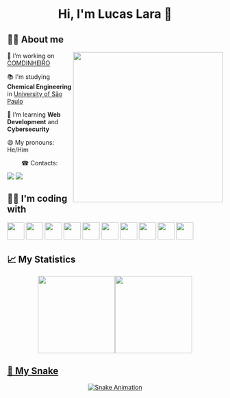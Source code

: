 <h1 align="center"> Hi, I'm Lucas Lara 👋 </h1>

## 👦🏻 About me

<img align="right" src="https://www.thecoderpedia.com/wp-content/uploads/2020/06/Programming-Memes-Programmer-while-sleeping.jpg?x34900"  width="350" height="350" >

<p align="left">

🔭 I’m working on [COMDINHEIRO](https://www.comdinheiro.com.br/)

📚 I'm studying **Chemical Engineering** in [University of São Paulo](https://www5.usp.br/)

🌱 I’m learning **Web Development** and **Cybersecurity**

😄 My pronouns: He/Him

<p style="display:flex;align-items:center;justify-content:center;">☎ Contacts:</p> <a href = "mailto:lucasjosemartinsdelara@gmail.com" target="_blank"><img src="https://img.shields.io/badge/Gmail-D14836?style=for-the-badge&logo=gmail&logoColor=white"></a>  <a href="https://www.linkedin.com/in/lucasjmlara" target="_blank"><img src="https://img.shields.io/badge/-LinkedIn-%230077B5?style=for-the-badge&logo=linkedin&logoColor=white"></a>
</p>


## 👨‍💻 I'm coding with
<img src="https://cdn.jsdelivr.net/gh/devicons/devicon/icons/php/php-plain.svg" width="40" height="40" />                                                           <img src="https://cdn.jsdelivr.net/gh/devicons/devicon/icons/python/python-plain.svg" width="40" height="40" />                                                         <img src="https://cdn.jsdelivr.net/gh/devicons/devicon/icons/html5/html5-plain.svg" width="40" height="40" />                                                       <img src="https://cdn.jsdelivr.net/gh/devicons/devicon/icons/css3/css3-plain.svg" width="40" height="40" />                                                           <img src="https://cdn.jsdelivr.net/gh/devicons/devicon/icons/bootstrap/bootstrap-plain.svg" width="40" height="40" />                                                   <img src="https://cdn.jsdelivr.net/gh/devicons/devicon/icons/javascript/javascript-original.svg" width="40" height="40" />                                             <img src="https://cdn.jsdelivr.net/gh/devicons/devicon/icons/nodejs/nodejs-original.svg" width="40" height="40" />                                                     <img src="https://cdn.jsdelivr.net/gh/devicons/devicon/icons/mysql/mysql-original.svg" width="40" height="40" />                                                       <img src="https://cdn.jsdelivr.net/gh/devicons/devicon/icons/redis/redis-plain.svg" width="40" height="40" />                                                           <img src="https://cdn.jsdelivr.net/gh/devicons/devicon/icons/git/git-original.svg" width="40" height="40" />

## 📈 My Statistics
<div align="center"><a href="https://github.com/lucasjmlara"><img height="180em" src="https://github-readme-stats.vercel.app/api/top-langs/?username=lucasjmlara&layout=compact&langs_count=7&theme=dracula"/><img height="180em" src="https://github-readme-stats.vercel.app/api?username=lucasjmlara&show_icons=true&theme=dracula&include_all_commits=true&count_private=true"/> </div>

## 🐍 My Snake
<div align="center"><img alt="Snake Animation" src="https://github.com/lucasjmlara/lucasjmlara/blob/output/github-contribution-grid-snake.svg"/></div>

<!--
**lucasjmlara/lucasjmlara** is a ✨ _special_ ✨ repository because its `README.md` (this file) appears on your GitHub profile.

Here are some ideas to get you started:

- 🔭 I’m currently working on ...
- 🌱 I’m currently learning ...
- 👯 I’m looking to collaborate on ...
- 🤔 I’m looking for help with ...
- 💬 Ask me about ...
- 📫 How to reach me: ...
- 😄 Pronouns: ...
- ⚡ Fun fact: ...
-->

